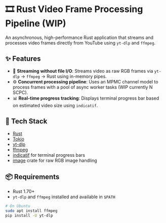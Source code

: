 # 🎞️ Rust Video Frame Processing Pipeline (WIP)

An asynchronous, high-performance Rust application that streams and processes video frames directly from YouTube using `yt-dlp` and `ffmpeg`.

## ✨ Features

- 🔁 **Streaming without file I/O**: Streams video as raw RGB frames via `yt-dlp` → `ffmpeg` → Rust using in-memory pipes.
- ⚙️ **Concurrent processing pipeline**: Uses an MPMC channel model to process frames with a pool of async worker tasks (WIP currently N SCPC).
- 📊 **Real-time progress tracking**: Displays terminal progress bar based on estimated video size using `indicatif`.

## 🧰 Tech Stack

- [Rust](https://www.rust-lang.org/)
- [Tokio](https://tokio.rs/)
- [yt-dlp](https://github.com/yt-dlp/yt-dlp)
- [ffmpeg](https://ffmpeg.org/)
- [indicatif](https://docs.rs/indicatif/) for terminal progress bars
- [image](https://docs.rs/image/) crate for raw RGB image handling

## 📦 Requirements

- Rust 1.70+
- `yt-dlp` and `ffmpeg` installed and available in `$PATH`

```bash
# On Ubuntu
sudo apt install ffmpeg
pip install -U yt-dlp
